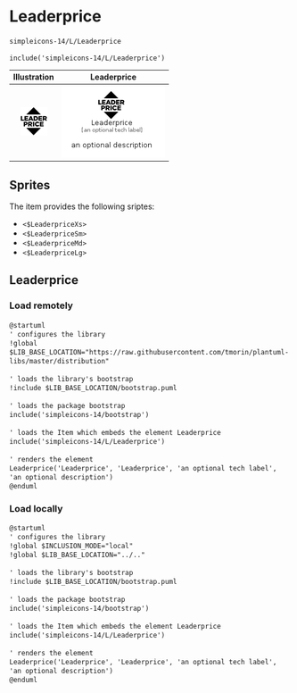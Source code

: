 # Leaderprice


```text
simpleicons-14/L/Leaderprice
```

```text
include('simpleicons-14/L/Leaderprice')
```



| Illustration | Leaderprice |
| :---: | :---: |
| ![illustration for Illustration](../../simpleicons-14/L/Leaderprice.png) | ![illustration for Leaderprice](../../simpleicons-14/L/Leaderprice.Local.png) |



## Sprites
The item provides the following sriptes:

- `<$LeaderpriceXs>`
- `<$LeaderpriceSm>`
- `<$LeaderpriceMd>`
- `<$LeaderpriceLg>`





## Leaderprice

### Load remotely
```plantuml
@startuml
' configures the library
!global $LIB_BASE_LOCATION="https://raw.githubusercontent.com/tmorin/plantuml-libs/master/distribution"

' loads the library's bootstrap
!include $LIB_BASE_LOCATION/bootstrap.puml

' loads the package bootstrap
include('simpleicons-14/bootstrap')

' loads the Item which embeds the element Leaderprice
include('simpleicons-14/L/Leaderprice')

' renders the element
Leaderprice('Leaderprice', 'Leaderprice', 'an optional tech label', 'an optional description')
@enduml
```

### Load locally
```plantuml
@startuml
' configures the library
!global $INCLUSION_MODE="local"
!global $LIB_BASE_LOCATION="../.."

' loads the library's bootstrap
!include $LIB_BASE_LOCATION/bootstrap.puml

' loads the package bootstrap
include('simpleicons-14/bootstrap')

' loads the Item which embeds the element Leaderprice
include('simpleicons-14/L/Leaderprice')

' renders the element
Leaderprice('Leaderprice', 'Leaderprice', 'an optional tech label', 'an optional description')
@enduml
```

